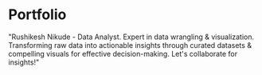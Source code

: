 # Portfolio
"Rushikesh Nikude - Data Analyst. Expert in data wrangling &amp; visualization. Transforming raw data into actionable insights through curated datasets &amp; compelling visuals for effective decision-making. Let's collaborate for insights!"
